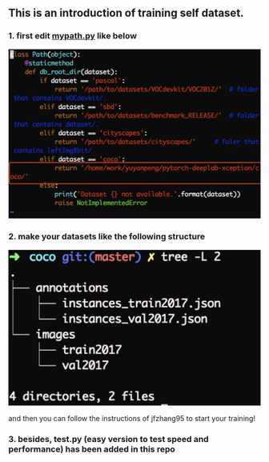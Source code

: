 ## This is an introduction of training self dataset.
### 1. first edit [mypath.py](https://github.com/CeciliaPYY/pytorch-deeplab-xception/blob/master/mypath.py) like below
![Results](images/my_path.jpg)


### 2. make your datasets like the following structure
![Results](images/struc.jpg)

and then you can follow the instructions of jfzhang95 to start your training!

### 3. besides, test.py (easy version to test speed and performance) has been added in this repo


